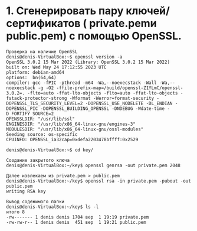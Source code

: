 <!-- Делайн: 09.07.2023

1. Сгенерировать пару ключей/сертификатов ( private.pemи public.pem) с помощью OpenSSL.
2. Создайте скрипт encrypt.sh, который считывает входной стандартный поток, шифрует его с помощью public.pemOpenSSL и выводит в выходной стандартный поток.
3. Создать скрипт decrypt.sh, который считывает входной стандартный поток, расшифровывает его с помощью private.pemOpenSSL и выводит в выходной стандартный поток.
4. Сгенерировать публичный сертификат public-nginx.pemдля private.pemчерез OpenSSL, используя <LASTNAME>.ioв качестве Common Name (CN).
5. Настройте Nginx для работы по HTTPS, используя сертификаты качества задания. Например, чтобы Nginx вернул домашнюю страницу по HTTPS.
6. Установите открытый сертификат доверия в браузере и проверьте его.
7. Теперь откройте домашнюю страницу Nginx по HTTPS, curlне прибегая к опциям -k. -->

# 1. Сгенерировать пару ключей/сертификатов ( private.pemи public.pem) с помощью OpenSSL.
```
Проверка на наличие OpenSSL
denis@denis-VirtualBox:~$ openssl version -a
OpenSSL 3.0.2 15 Mar 2022 (Library: OpenSSL 3.0.2 15 Mar 2022)
built on: Wed May 24 17:12:55 2023 UTC
platform: debian-amd64
options:  bn(64,64)
compiler: gcc -fPIC -pthread -m64 -Wa,--noexecstack -Wall -Wa,--noexecstack -g -O2 -ffile-prefix-map=/build/openssl-Z1YLmC/openssl-3.0.2=. -flto=auto -ffat-lto-objects -flto=auto -ffat-lto-objects -fstack-protector-strong -Wformat -Werror=format-security -DOPENSSL_TLS_SECURITY_LEVEL=2 -DOPENSSL_USE_NODELETE -DL_ENDIAN -DOPENSSL_PIC -DOPENSSL_BUILDING_OPENSSL -DNDEBUG -Wdate-time -D_FORTIFY_SOURCE=2
OPENSSLDIR: "/usr/lib/ssl"
ENGINESDIR: "/usr/lib/x86_64-linux-gnu/engines-3"
MODULESDIR: "/usr/lib/x86_64-linux-gnu/ossl-modules"
Seeding source: os-specific
CPUINFO: OPENSSL_ia32cap=0xdefa2203478bffff:0x2529
```
```
denis@denis-VirtualBox:~$ cd key/

Создание закрытого ключа
denis@denis-VirtualBox:~/key$ openssl genrsa -out private.pem 2048

Далее извлекаем из private.pem > public.pem
denis@denis-VirtualBox:~/key$ openssl rsa -in private.pem -pubout -out public.pem
writing RSA key

Вывод содежимого папки 
denis@denis-VirtualBox:~/key$ ls -l
итого 8
-rw------- 1 denis denis 1704 вер  1 19:19 private.pem
-rw-rw-r-- 1 denis denis  451 вер  1 19:21 public.pem
```